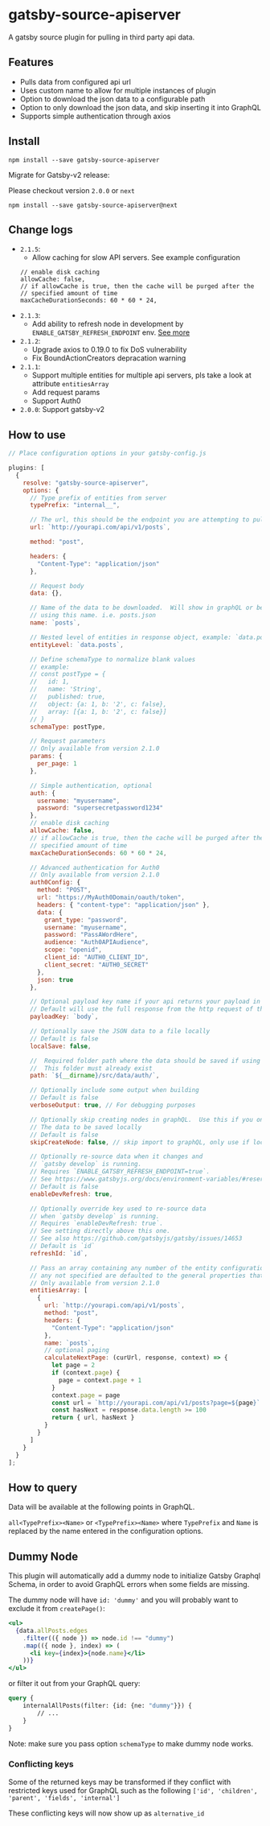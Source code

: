 # gatsby-source-apiserver

A gatsby source plugin for pulling in third party api data.

## Features

- Pulls data from configured api url
- Uses custom name to allow for multiple instances of plugin
- Option to download the json data to a configurable path
- Option to only download the json data, and skip inserting it into GraphQL
- Supports simple authentication through axios

## Install

```
npm install --save gatsby-source-apiserver
```

Migrate for Gatsby-v2 release:

Please checkout version `2.0.0` or `next`

```
npm install --save gatsby-source-apiserver@next
```

## Change logs

- `2.1.5`:
  - Allow caching for slow API servers. See example configuration
  ```
  // enable disk caching
  allowCache: false,
  // if allowCache is true, then the cache will be purged after the
  // specified amount of time
  maxCacheDurationSeconds: 60 * 60 * 24,
  ```
- `2.1.3`:
  - Add ability to refresh node in development by `ENABLE_GATSBY_REFRESH_ENDPOINT` env. [See more](https://www.gatsbyjs.org/docs/environment-variables/#reserved-environment-variables)
- `2.1.2`:
  - Upgrade axios to 0.19.0 to fix DoS vulnerability
  - Fix BoundActionCreators depracation warning
- `2.1.1`:
  - Support multiple entities for multiple api servers, pls take a look at attribute `entitiesArray`
  - Add request params
  - Support Auth0
- `2.0.0`: Support gatsby-v2

## How to use

```javascript
// Place configuration options in your gatsby-config.js

plugins: [
  {
    resolve: "gatsby-source-apiserver",
    options: {
      // Type prefix of entities from server
      typePrefix: "internal__",

      // The url, this should be the endpoint you are attempting to pull data from
      url: `http://yourapi.com/api/v1/posts`,

      method: "post",

      headers: {
        "Content-Type": "application/json"
      },

      // Request body
      data: {},

      // Name of the data to be downloaded.  Will show in graphQL or be saved to a file
      // using this name. i.e. posts.json
      name: `posts`,

      // Nested level of entities in response object, example: `data.posts`
      entityLevel: `data.posts`,

      // Define schemaType to normalize blank values
      // example:
      // const postType = {
      //   id: 1,
      //   name: 'String',
      //   published: true,
      //   object: {a: 1, b: '2', c: false},
      //   array: [{a: 1, b: '2', c: false}]
      // }
      schemaType: postType,

      // Request parameters
      // Only available from version 2.1.0
      params: {
        per_page: 1
      },

      // Simple authentication, optional
      auth: {
        username: "myusername",
        password: "supersecretpassword1234"
      },
      // enable disk caching
      allowCache: false,
      // if allowCache is true, then the cache will be purged after the
      // specified amount of time
      maxCacheDurationSeconds: 60 * 60 * 24,

      // Advanced authentication for Auth0
      // Only available from version 2.1.0
      auth0Config: {
        method: "POST",
        url: "https://MyAuth0Domain/oauth/token",
        headers: { "content-type": "application/json" },
        data: {
          grant_type: "password",
          username: "myusername",
          password: "PassAWordHere",
          audience: "Auth0APIAudience",
          scope: "openid",
          client_id: "AUTH0_CLIENT_ID",
          client_secret: "AUTH0_SECRET"
        },
        json: true
      },

      // Optional payload key name if your api returns your payload in a different key
      // Default will use the full response from the http request of the url
      payloadKey: `body`,

      // Optionally save the JSON data to a file locally
      // Default is false
      localSave: false,

      //  Required folder path where the data should be saved if using localSave option
      //  This folder must already exist
      path: `${__dirname}/src/data/auth/`,

      // Optionally include some output when building
      // Default is false
      verboseOutput: true, // For debugging purposes

      // Optionally skip creating nodes in graphQL.  Use this if you only want
      // The data to be saved locally
      // Default is false
      skipCreateNode: false, // skip import to graphQL, only use if localSave is all you want

      // Optionally re-source data when it changes and
      // `gatsby develop` is running.
      // Requires `ENABLE_GATSBY_REFRESH_ENDPOINT=true`.
      // See https://www.gatsbyjs.org/docs/environment-variables/#reserved-environment-variables
      // Default is false
      enableDevRefresh: true,

      // Optionally override key used to re-source data
      // when `gatsby develop` is running.
      // Requires `enableDevRefresh: true`.
      // See setting directly above this one.
      // See also https://github.com/gatsbyjs/gatsby/issues/14653
      // Default is `id`
      refreshId: `id`,

      // Pass an array containing any number of the entity configuration properties (except verbose, auth0Config),
      // any not specified are defaulted to the general properties that are specified
      // Only available from version 2.1.0
      entitiesArray: [
        {
          url: `http://yourapi.com/api/v1/posts`,
          method: "post",
          headers: {
            "Content-Type": "application/json"
          },
          name: `posts`,
          // optional paging
          calculateNextPage: (curUrl, response, context) => {
            let page = 2
            if (context.page) {
              page = context.page + 1
            }
            context.page = page
            const url = `http://yourapi.com/api/v1/posts?page=${page}`
            const hasNext = response.data.length >= 100
            return { url, hasNext }
          }   
        }
      ]
    }
  }
];
```

## How to query

Data will be available at the following points in GraphQL.

`all<TypePrefix><Name>` or `<TypePrefix><Name>` where `TypePrefix` and `Name` is replaced by the name entered in the
configuration options.

## Dummy Node

This plugin will automatically add a dummy node to initialize Gatsby Graphql Schema, in order to avoid GraphQL errors when some fields are missing.

The dummy node will have `id: 'dummy'` and you will probably want to exclude it from `createPage()`:

```jsx
<ul>
  {data.allPosts.edges
    .filter(({ node }) => node.id !== "dummy")
    .map(({ node }, index) => (
      <li key={index}>{node.name}</li>
    ))}
</ul>
```

or filter it out from your GraphQL query:

```graphql
query {
    internalAllPosts(filter: {id: {ne: "dummy"}}) {
        // ...
    }
}
```

Note: make sure you pass option `schemaType` to make dummy node works.

### Conflicting keys

Some of the returned keys may be transformed if they conflict with restricted keys used for
GraphQL such as the following `['id', 'children', 'parent', 'fields', 'internal']`

These conflicting keys will now show up as `alternative_id`
